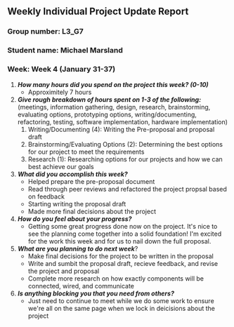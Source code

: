 ## Weekly Individual Project Update Report
### Group number: L3_G7
### Student name: Michael Marsland
### Week: Week 4 (January 31-37)  

1. ***How many hours did you spend on the project this week? (0-10)***
   - Approximitely 7 hours
2. ***Give rough breakdown of hours spent on 1-3 of the following:***
   (meetings, information gathering, design, research, brainstorming, evaluating options, prototyping options, writing/documenting, refactoring, testing, software implementation, hardware implementation)
   1. Writing/Documenting (4): Writing the Pre-proposal and proposal draft
   2. Brainstorming/Evaluating Options (2): Determining the best options for our project to meet the requirements
   3. Research (1): Researching options for our projects and how we can best achieve our goals 
3. ***What did you accomplish this week?***
   - Helped prepare the pre-proposal document
   - Read through peer reviews and refactored the project propsal based on feedback
   - Starting writing the proposal draft
   - Made more final decisions about the project
4. ***How do you feel about your progress?***
   - Getting some great progress done now on the project. It's nice to see the planning come together into a solid foundation! I'm excited for the work this week and for us to nail down the full proposal.
5. ***What are you planning to do next week***?
   - Make final decisions for the project to be written in the proposal
   - Write and sumbit the proposal draft, recieve feedback, and revise the project and proposal
   - Complete more research on how exactly components will be connected, wired, and communicate
6. ***Is anything blocking you that you need from others?***
   - Just need to continue to meet while we do some work to ensure we're all on the same page when we lock in deicisions about the project
